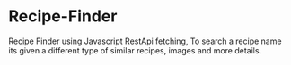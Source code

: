 # Recipe-Finder
Recipe Finder using Javascript RestApi fetching, To search a recipe name its given a different type of similar recipes, images and more details.
